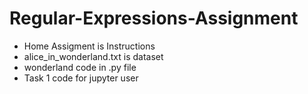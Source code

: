 # Regular-Expressions-Assignment
- Home Assigment is Instructions 
- alice_in_wonderland.txt  is dataset
- wonderland code in .py file
- Task 1 code for jupyter user
